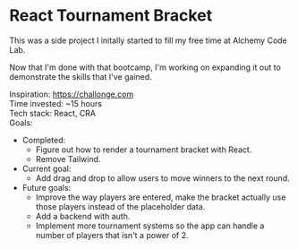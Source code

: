# React Tournament Bracket

This was a side project I initally started to fill my free time at Alchemy Code Lab.

Now that I'm done with that bootcamp, I'm working on expanding it out to demonstrate
the skills that I've gained.
  
Inspiration: https://challonge.com  
Time invested: ~15 hours  
Tech stack: React, CRA  
Goals: 
- Completed:
  - Figure out how to render a tournament bracket with React.
  - Remove Tailwind.
- Current goal:
  - Add drag and drop to allow users to move winners to the next round.
- Future goals:
  - Improve the way players are entered, make the bracket actually use those players instead of the placeholder data.
  - Add a backend with auth.
  - Implement more tournament systems so the app can handle a number of players that isn't a power of 2.